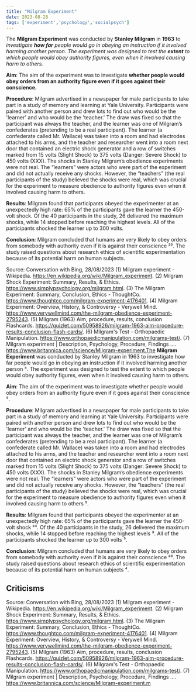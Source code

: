 ```yaml
---
title: "Milgram Experiment"
date: 2023-08-28
tags: ['experiment','psychology','socialpsych']
---
```


The **Milgram Experiment** was conducted by **Stanley Milgram** in **1963** to *investigate **how far** people would go in obeying an instruction if it involved harming another person. The experiment was designed to test the **extent** to which people would obey authority figures, even when it involved causing harm to others.*

**Aim**: The aim of the experiment was to investigate **whether people would obey orders from an authority figure even if it goes against their conscience.**

**Procedure**: Milgram advertised in a newspaper for male participants to take part in a study of memory and learning at Yale University. Participants were paired with another person and drew lots to find out who would be the 'learner' and who would be the 'teacher.' The draw was fixed so that the participant was always the teacher, and the learner was one of Milgram’s confederates (pretending to be a real participant). The learner (a confederate called Mr. Wallace) was taken into a room and had electrodes attached to his arms, and the teacher and researcher went into a room next door that contained an electric shock generator and a row of switches marked from 15 volts (Slight Shock) to 375 volts (Danger: Severe Shock) to 450 volts (XXX). The shocks in Stanley Milgram’s obedience experiments were not real. The “learners” were actors who were part of the experiment and did not actually receive any shocks. However, the “teachers” (the real participants of the study) believed the shocks were real, which was crucial for the experiment to measure obedience to authority figures even when it involved causing harm to others.

**Results**: Milgram found that participants obeyed the experimenter at an unexpectedly high rate: 65% of the participants gave the learner the 450-volt shock. Of the 40 participants in the study, 26 delivered the maximum shocks, while 14 stopped before reaching the highest levels. All of the participants shocked the learner up to 300 volts.

**Conclusion**: Milgram concluded that humans are very likely to obey orders from somebody with authority even if it is against their conscience ²³. The study raised questions about research ethics of scientific experimentation because of its potential harm on human subjects.

Source: Conversation with Bing, 28/08/2023
(1) Milgram experiment - Wikipedia. https://en.wikipedia.org/wiki/Milgram_experiment.
(2) Milgram Shock Experiment: Summary, Results, & Ethics. https://www.simplypsychology.org/milgram.html.
(3) The Milgram Experiment: Summary, Conclusion, Ethics - ThoughtCo. https://www.thoughtco.com/milgram-experiment-4176401.
(4) Milgram Experiment: Overview, History, & Controversy - Verywell Mind. https://www.verywellmind.com/the-milgram-obedience-experiment-2795243.
(5) Milgram (1963) Aim, procedure, results, conclusion Flashcards. https://quizlet.com/50958926/milgram-1963-aim-procedure-results-conclusion-flash-cards/.
(6) Milgram's Test - Orthopaedic Manipulation. https://www.orthopaedicmanipulation.com/milgrams-test/.
(7) Milgram experiment | Description, Psychology, Procedure, Findings …. https://www.britannica.com/science/Milgram-experiment.The **Milgram Experiment** was conducted by Stanley Milgram in 1963 to investigate how far people would go in obeying an instruction if it involved harming another person ⁴. The experiment was designed to test the extent to which people would obey authority figures, even when it involved causing harm to others.

**Aim**: The aim of the experiment was to investigate whether people would obey orders from an authority figure even if it goes against their conscience ⁵.

**Procedure**: Milgram advertised in a newspaper for male participants to take part in a study of memory and learning at Yale University. Participants were paired with another person and drew lots to find out who would be the 'learner' and who would be the 'teacher.' The draw was fixed so that the participant was always the teacher, and the learner was one of Milgram’s confederates (pretending to be a real participant). The learner (a confederate called Mr. Wallace) was taken into a room and had electrodes attached to his arms, and the teacher and researcher went into a room next door that contained an electric shock generator and a row of switches marked from 15 volts (Slight Shock) to 375 volts (Danger: Severe Shock) to 450 volts (XXX). The shocks in Stanley Milgram’s obedience experiments were not real. The “learners” were actors who were part of the experiment and did not actually receive any shocks. However, the “teachers” (the real participants of the study) believed the shocks were real, which was crucial for the experiment to measure obedience to authority figures even when it involved causing harm to others ⁵.

**Results**: Milgram found that participants obeyed the experimenter at an unexpectedly high rate: 65% of the participants gave the learner the 450-volt shock ²³. Of the 40 participants in the study, 26 delivered the maximum shocks, while 14 stopped before reaching the highest levels ³. All of the participants shocked the learner up to 300 volts ⁵.

**Conclusion**: Milgram concluded that humans are very likely to obey orders from somebody with authority even if it is against their conscience ²³. The study raised questions about research ethics of scientific experimentation because of its potential harm on human subjects ⁴.

## Criticisms

Source: Conversation with Bing, 28/08/2023
(1) Milgram experiment - Wikipedia. https://en.wikipedia.org/wiki/Milgram_experiment.
(2) Milgram Shock Experiment: Summary, Results, & Ethics. https://www.simplypsychology.org/milgram.html.
(3) The Milgram Experiment: Summary, Conclusion, Ethics - ThoughtCo. https://www.thoughtco.com/milgram-experiment-4176401.
(4) Milgram Experiment: Overview, History, & Controversy - Verywell Mind. https://www.verywellmind.com/the-milgram-obedience-experiment-2795243.
(5) Milgram (1963) Aim, procedure, results, conclusion Flashcards. https://quizlet.com/50958926/milgram-1963-aim-procedure-results-conclusion-flash-cards/.
(6) Milgram's Test - Orthopaedic Manipulation. https://www.orthopaedicmanipulation.com/milgrams-test/.
(7) Milgram experiment | Description, Psychology, Procedure, Findings …. https://www.britannica.com/science/Milgram-experiment.m 